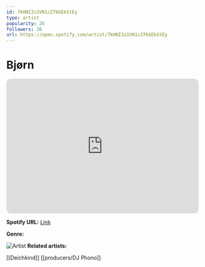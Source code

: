 ```yaml
---
id: 7kHNI3iSVN1cZf6GEkStEy
type: artist
popularity: 26
followers: 36
url: https://open.spotify.com/artist/7kHNI3iSVN1cZf6GEkStEy
---
```

# Bjørn

<iframe style="border-radius:12px" src="https://open.spotify.com/embed/artist/7kHNI3iSVN1cZf6GEkStEy" width="100%" height="352" frameBorder="0" allowfullscreen="" allow="autoplay; clipboard-write; encrypted-media; fullscreen; picture-in-picture" loading="lazy"></iframe>

**Spotify URL:** [Link](https://open.spotify.com/artist/7kHNI3iSVN1cZf6GEkStEy)

**Genre:** 

![Artist](https://i.scdn.co/image/ab67616d0000b273435e522631603f84a4f86b42)
**Related artists:**

[[Deichkind]]
[[producers/DJ Phono]]
